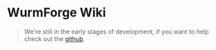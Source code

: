 # WurmForge Wiki

> We're still in the early stages of development, if you want to help check out the [github](https://github.com/WurmForge/wiki).
